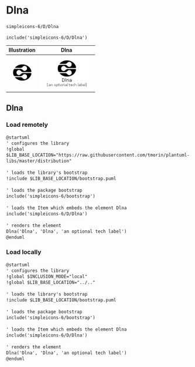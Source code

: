# Dlna


```text
simpleicons-6/D/Dlna
```

```text
include('simpleicons-6/D/Dlna')
```



| Illustration | Dlna |
| :---: | :---: |
| ![illustration for Illustration](../../simpleicons-6/D/Dlna.png) | ![illustration for Dlna](../../simpleicons-6/D/Dlna.Local.png) |




## Dlna

### Load remotely
```plantuml
@startuml
' configures the library
!global $LIB_BASE_LOCATION="https://raw.githubusercontent.com/tmorin/plantuml-libs/master/distribution"

' loads the library's bootstrap
!include $LIB_BASE_LOCATION/bootstrap.puml

' loads the package bootstrap
include('simpleicons-6/bootstrap')

' loads the Item which embeds the element Dlna
include('simpleicons-6/D/Dlna')

' renders the element
Dlna('Dlna', 'Dlna', 'an optional tech label')
@enduml
```

### Load locally
```plantuml
@startuml
' configures the library
!global $INCLUSION_MODE="local"
!global $LIB_BASE_LOCATION="../.."

' loads the library's bootstrap
!include $LIB_BASE_LOCATION/bootstrap.puml

' loads the package bootstrap
include('simpleicons-6/bootstrap')

' loads the Item which embeds the element Dlna
include('simpleicons-6/D/Dlna')

' renders the element
Dlna('Dlna', 'Dlna', 'an optional tech label')
@enduml
```

